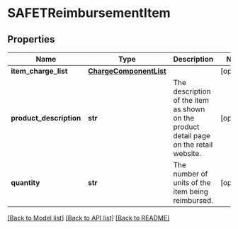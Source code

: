 # SAFETReimbursementItem

## Properties
Name | Type | Description | Notes
------------ | ------------- | ------------- | -------------
**item_charge_list** | [**ChargeComponentList**](ChargeComponentList.md) |  | [optional] 
**product_description** | **str** | The description of the item as shown on the product detail page on the retail website. | [optional] 
**quantity** | **str** | The number of units of the item being reimbursed. | [optional] 

[[Back to Model list]](../README.md#documentation-for-models) [[Back to API list]](../README.md#documentation-for-api-endpoints) [[Back to README]](../README.md)

